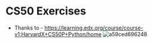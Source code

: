 # CS50 Exercises
 - Thanks to - https://learning.edx.org/course/course-v1:HarvardX+CS50P+Python/home
![a59ced696248](https://github.com/Venura-94/Python-Exercises/assets/137409412/4acf836f-85a4-480f-815a-9ceda5dfde86)
